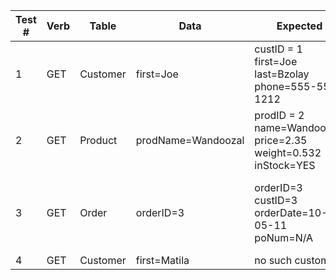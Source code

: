 | Test # | Verb | Table    | Data               | Expected                                                       | Acutal                                                       |
|--------|------|----------|--------------------|----------------------------------------------------------------|--------------------------------------------------------------|
| 1      | GET  | Customer | first=Joe          | custID = 1 first=Joe last=Bzolay phone=555-555-1212            | custID = 1 first=Joe last=Bzolay phone=555-555-1212          |
| 2      | GET  | Product  | prodName=Wandoozal | prodID = 2 name=Wandoozals price=2.35 weight=0.532 inStock=YES | prodID = 2 name=Wandoozals price=2.35 weight=0.532 inStock=1 |
| 3      | GET  | Order    | orderID=3          | orderID=3 custID=3 orderDate=10-05-11 poNum=N/A                | orderID=3 custID=3 orderDate=2011-10-05T04:00:00.000Z poNum= |
| 4      | GET  | Customer | first=Matila       | no such customer                                               | no such customer      
